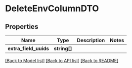 # DeleteEnvColumnDTO

## Properties
Name | Type | Description | Notes
------------ | ------------- | ------------- | -------------
**extra_field_uuids** | **string[]** |  | 

[[Back to Model list]](../../README.md#documentation-for-models) [[Back to API list]](../../README.md#documentation-for-api-endpoints) [[Back to README]](../../README.md)

